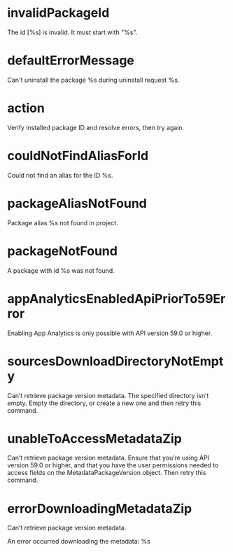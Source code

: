 # invalidPackageId

The id [%s] is invalid. It must start with "%s".

# defaultErrorMessage

Can't uninstall the package %s during uninstall request %s.

# action

Verify installed package ID and resolve errors, then try again.

# couldNotFindAliasForId

Could not find an alias for the ID %s.

# packageAliasNotFound

Package alias %s not found in project.

# packageNotFound

A package with id %s was not found.

# appAnalyticsEnabledApiPriorTo59Error

Enabling App Analytics is only possible with API version 59.0 or higher.

# sourcesDownloadDirectoryNotEmpty

Can’t retrieve package version metadata. The specified directory isn’t empty. Empty the directory, or create a new one and then retry this command.

# unableToAccessMetadataZip

Can’t retrieve package version metadata. Ensure that you’re using API version 59.0 or higher, and that you have the user permissions needed to access fields on the MetadataPackageVersion object.
Then retry this command.

# errorDownloadingMetadataZip

Can’t retrieve package version metadata.

An error occurred downloading the metadata: %s
